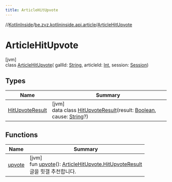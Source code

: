 ```yaml
---
title: ArticleHitUpvote
---
```

//[KotlinInside](../../../index.html)/[be.zvz.kotlininside.api.article](../index.html)/[ArticleHitUpvote](index.html)

# ArticleHitUpvote

[jvm]\
class [ArticleHitUpvote](index.html)(
gallId: [String](https://kotlinlang.org/api/latest/jvm/stdlib/kotlin/-string/index.html),
articleId: [Int](https://kotlinlang.org/api/latest/jvm/stdlib/kotlin/-int/index.html),
session: [Session](../../be.zvz.kotlininside.session/-session/index.html))

## Types

| Name | Summary |
|---|---|
| [HitUpvoteResult](-hit-upvote-result/index.html) | [jvm]<br>data class [HitUpvoteResult](-hit-upvote-result/index.html)(result: [Boolean](https://kotlinlang.org/api/latest/jvm/stdlib/kotlin/-boolean/index.html), cause: [String](https://kotlinlang.org/api/latest/jvm/stdlib/kotlin/-string/index.html)?) |

## Functions

| Name | Summary |
|---|---|
| [upvote](upvote.html) | [jvm]<br>fun [upvote](upvote.html)(): [ArticleHitUpvote.HitUpvoteResult](-hit-upvote-result/index.html)<br>글을 힛갤 추천합니다. |

